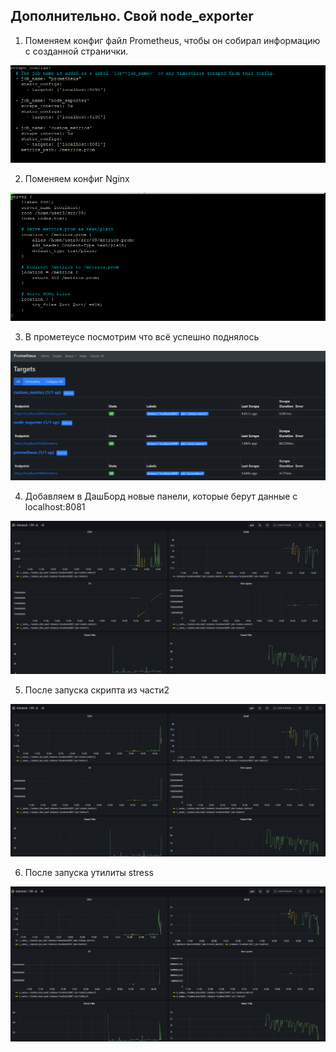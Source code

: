 ## Дополнительно. Свой node_exporter

1) Поменяем конфиг файл Prometheus, чтобы он собирал информацию с созданной  странички.  

![alt text](screen/1.png)

2) Поменяем конфиг Nginx   

![alt text](screen/2.png)


3) В прометеусе посмотрим что всё успешно поднялось  

![alt text](screen/3.png)


4) Добавляем в ДашБорд новые панели, которые берут данные с localhost:8081

![alt text](screen/4.png)

5) После запуска скрипта из части2

![alt text](screen/5.png)

6) После запуска утилиты stress

![alt text](screen/6.png)